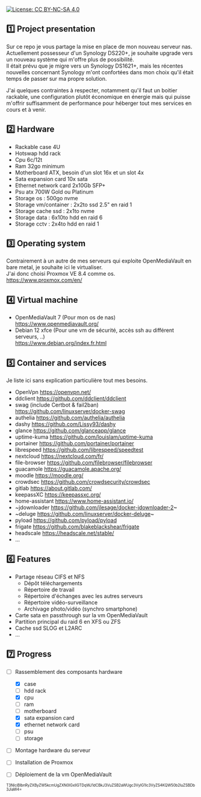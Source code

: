 [![License: CC BY-NC-SA 4.0](https://img.shields.io/badge/License-CC_BY--NC--SA_4.0-lightgrey.svg)](https://creativecommons.org/licenses/by-nc-sa/4.0/)

## :one: Project presentation
Sur ce repo je vous partage la mise en place de mon nouveau serveur nas.  
Actuellement possesseur d'un Synology DS220+, je souhaite upgrade vers un nouveau système qui m'offre plus de possibilité.  
Il était prévu que je migre vers un Synology DS1621+, mais les récentes nouvelles concernant Synology m'ont confortées dans mon choix qu'il était temps de passer sur ma propre solution.  

J'ai quelques contraintes à respecter, notamment qu'il faut un boitier rackable, une configuration plutôt économique en énergie mais qui puisse m'offrir suffisamment de performance pour héberger tout mes services en cours et à venir.  


## :two: Hardware
- Rackable case 4U
- Hotswap hdd rack
- Cpu 6c/12t
- Ram 32go minimum
- Motherboard ATX, besoin d'un slot 16x et un slot 4x
- Sata expansion card 10x sata
- Ethernet network card 2x10Gb SFP+
- Psu atx 700W Gold ou Platinum
- Storage os : 500go nvme
- Storage vm/container : 2x2to ssd 2.5" en raid 1
- Storage cache ssd : 2x1to nvme
- Storage data : 6x10to hdd en raid 6
- Storage cctv : 2x4to hdd en raid 1


## :three: Operating system
Contrairement à un autre de mes serveurs qui exploite OpenMediaVault en bare metal, je souhaite ici le virtualiser.  
J'ai donc choisi Proxmox VE 8.4 comme os.  
https://www.proxmox.com/en/


## :four: Virtual machine
- OpenMediaVault 7 (Pour mon os de nas)  
  https://www.openmediavault.org/
- Debian 12 xfce (Pour une vm de sécurité, accès ssh au différent serveurs, ..)  
  https://www.debian.org/index.fr.html


## :five: Container and services
Je liste ici sans explication particulière tout mes besoins.
- OpenVpn https://openvpn.net/
- ddclient https://github.com/ddclient/ddclient
- swag (include Certbot & fail2ban) https://github.com/linuxserver/docker-swag
- authelia https://github.com/authelia/authelia
- dashy https://github.com/Lissy93/dashy
- glance https://github.com/glanceapp/glance
- uptime-kuma https://github.com/louislam/uptime-kuma
- portainer https://github.com/portainer/portainer
- librespeed https://github.com/librespeed/speedtest
- nextcloud https://nextcloud.com/fr/
- file-browser https://github.com/filebrowser/filebrowser
- guacamole https://guacamole.apache.org/
- moodle https://moodle.org/
- crowdsec https://github.com/crowdsecurity/crowdsec
- gitlab https://about.gitlab.com/
- keepassXC https://keepassxc.org/
- home-assistant https://www.home-assistant.io/
- ~jdownloader https://github.com/jlesage/docker-jdownloader-2~
- ~deluge https://github.com/linuxserver/docker-deluge~
- pyload https://github.com/pyload/pyload
- frigate https://github.com/blakeblackshear/frigate
- headscale https://headscale.net/stable/
- ...


## :six: Features
- Partage réseau CIFS et NFS
  - Dépôt téléchargements
  - Répertoire de travail
  - Répertoire d'échanges avec les autres serveurs
  - Répertoire vidéo-surveillance
  - Archivage photo/vidéo (synchro smartphone)
- Carte sata en passthrough sur la vm OpenMediaVault
- Partition principal du raid 6 en XFS ou ZFS
- Cache ssd SLOG et L2ARC
- ...


## :seven: Progress
- [ ] Rassemblement des composants hardware
  - [x] case
  - [ ] hdd rack
  - [x] cpu
  - [ ] ram
  - [ ] motherboard
  - [x] sata expansion card
  - [x] ethernet network card
  - [ ] psu
  - [ ] storage
- [ ] Montage hardware du serveur
- [ ] Installation de Proxmox
- [ ] Déploiement de la vm OpenMediaVault



<sub><sup>
T3NlciBlbnRyZXByZW5kcmUgZXN0IGxlIGTDqWJ1dCBkJ3VuZSB2aWUgc3VyIG1lc3VyZS4KQW50b2luZSBDb3JiaW4=
</sup></sub>

